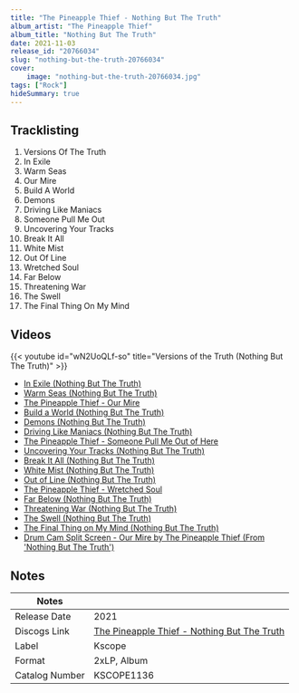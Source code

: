 ```yaml
---
title: "The Pineapple Thief - Nothing But The Truth"
album_artist: "The Pineapple Thief"
album_title: "Nothing But The Truth"
date: 2021-11-03
release_id: "20766034"
slug: "nothing-but-the-truth-20766034"
cover:
    image: "nothing-but-the-truth-20766034.jpg"
tags: ["Rock"]
hideSummary: true
---
```


## Tracklisting
1. Versions Of The Truth
2. In Exile
3. Warm Seas
4. Our Mire
5. Build A World
6. Demons
7. Driving Like Maniacs
8. Someone Pull Me Out
9. Uncovering Your Tracks
10. Break It All
11. White Mist
12. Out Of Line
13. Wretched Soul
14. Far Below
15. Threatening War
16. The Swell
17. The Final Thing On My Mind 

## Videos
{{< youtube id="wN2UoQLf-so" title="Versions of the Truth (Nothing But The Truth)" >}}
- [In Exile (Nothing But The Truth)](https://www.youtube.com/watch?v=z-7iAQBnlXk)
- [Warm Seas (Nothing But The Truth)](https://www.youtube.com/watch?v=HzFnNXvukVk)
- [The Pineapple Thief - Our Mire](https://www.youtube.com/watch?v=fXK3bTcUDOs)
- [Build a World (Nothing But The Truth)](https://www.youtube.com/watch?v=vP57XBhB5-0)
- [Demons (Nothing But The Truth)](https://www.youtube.com/watch?v=rljS4gjt02E)
- [Driving Like Maniacs (Nothing But The Truth)](https://www.youtube.com/watch?v=DvPRkwAXuYg)
- [The Pineapple Thief - Someone Pull Me Out of Here](https://www.youtube.com/watch?v=hKYOamo5BkY)
- [Uncovering Your Tracks (Nothing But The Truth)](https://www.youtube.com/watch?v=r8MUOwUCDIQ)
- [Break It All (Nothing But The Truth)](https://www.youtube.com/watch?v=l4VIlJJH1dk)
- [White Mist (Nothing But The Truth)](https://www.youtube.com/watch?v=lMmZyB1zS_Y)
- [Out of Line (Nothing But The Truth)](https://www.youtube.com/watch?v=1WqFswe0ZnA)
- [The Pineapple Thief - Wretched Soul](https://www.youtube.com/watch?v=0feChcaPsPw)
- [Far Below (Nothing But The Truth)](https://www.youtube.com/watch?v=r7aVYMnFmoA)
- [Threatening War (Nothing But The Truth)](https://www.youtube.com/watch?v=I-XlPxeRC4M)
- [The Swell (Nothing But The Truth)](https://www.youtube.com/watch?v=p5VJqMLRUng)
- [The Final Thing on My Mind (Nothing But The Truth)](https://www.youtube.com/watch?v=fODhYXZCRmo)
- [Drum Cam Split Screen - Our Mire by The Pineapple Thief (From 'Nothing But The Truth')](https://www.youtube.com/watch?v=Ylxs0xVvSDo)

## Notes

| Notes          |             |
| ---------------| ----------- |
| Release Date   | 2021 |
| Discogs Link   | [The Pineapple Thief - Nothing But The Truth](https://www.discogs.com/release/20766034) |
| Label          | Kscope |
| Format         | 2xLP, Album |
| Catalog Number | KSCOPE1136 |

